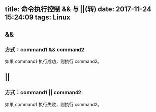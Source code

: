 title: 命令执行控制 && 与 ||(转)
date: 2017-11-24 15:24:09
tags: Linux
---
## &&

### 方式：command1 && command2

如果 command1 执行成功，则执行 command2。

## ||

### 方式：command1 || command2

如果 command1 执行失败，则执行 command2。
